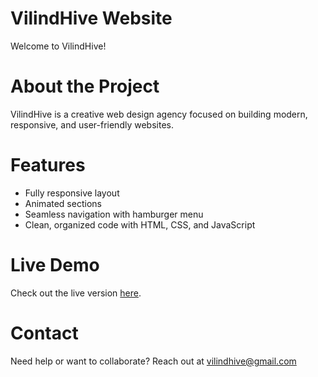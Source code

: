 # VilindHive Website

Welcome to VilindHive! 

# About the Project
VilindHive is a creative web design agency focused on building modern, responsive, and user-friendly websites.  

# Features  
- Fully responsive layout  
- Animated sections  
- Seamless navigation with hamburger menu  
- Clean, organized code with HTML, CSS, and JavaScript

# Live Demo  
Check out the live version [here](https://github.com/Vilindspec/VilindHive-Website).

# Contact  
Need help or want to collaborate? 
Reach out at [vilindhive@gmail.com](mailto:vilindhive@gmail.com)


